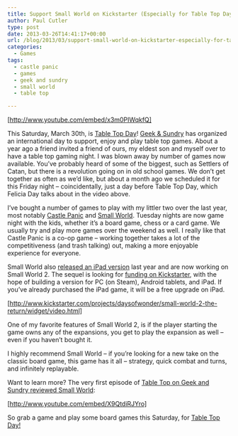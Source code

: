 ```yaml
---
title: Support Small World on Kickstarter (Especially for Table Top Day!)
author: Paul Cutler
type: post
date: 2013-03-26T14:41:17+00:00
url: /blog/2013/03/support-small-world-on-kickstarter-especially-for-table-top-day/
categories:
  - Games
tags:
  - castle panic
  - games
  - geek and sundry
  - small world
  - table top

---
```

[http://www.youtube.com/embed/x3m0PIWqkfQ]

This Saturday, March 30th, is [Table Top Day][1]! [Geek & Sundry][2] has organized an international day to support, enjoy and play table top games. About a year ago a friend invited a friend of ours, my eldest son and myself over to have a table top gaming night. I was blown away by number of games now available. You&#8217;ve probably heard of some of the biggest, such as Settlers of Catan, but there is a revolution going on in old school games. We don&#8217;t get together as often as we&#8217;d like, but about a month ago we scheduled it for this Friday night &#8211; coincidentally, just a day before Table Top Day, which Felicia Day talks about in the video above.

I&#8217;ve bought a number of games to play with my littler two over the last year, most notably [Castle Panic][3] and [Small World][4]. Tuesday nights are now game night with the kids, whether it&#8217;s a board game, chess or a card game. We usually try and play more games over the weekend as well. I really like that Castle Panic is a co-op game &#8211; working together takes a lot of the competitiveness (and trash talking) out, making a more enjoyable experience for everyone.

Small World also [released an iPad version][5] last year and are now working on Small World 2. The sequel is looking for [funding on Kickstarter][6], with the hope of building a version for PC (on Steam), Android tablets, and iPad. If you&#8217;ve already purchased the iPad game, it will be a free upgrade on iPad.

 [http://www.kickstarter.com/projects/daysofwonder/small-world-2-the-return/widget/video.html]

One of my favorite features of Small World 2, is if the player starting the game owns any of the expansions, you get to play the expansion as well &#8211; even if you haven&#8217;t bought it. 

I highly recommend Small World &#8211; if you&#8217;re looking for a new take on the classic board game, this game has it all &#8211; strategy, quick combat and turns, and infinitely replayable.

Want to learn more? The very first episode of [Table Top on Geek and Sundry reviewed Small World][7]:

[http://www.youtube.com/embed/X9QtdiRJYro]

So grab a game and play some board games this Saturday, for [Table Top Day!][8]

 [1]: http://www.tabletopday.com/ "Table Top Day"
 [2]: http://www.geekandsundry.com/ "Geek and Sundry"
 [3]: http://www.firesidegames.com/castlepanic.html
 [4]: http://www.daysofwonder.com/smallworld/en/ "Small World"
 [5]: http://www.daysofwonder.com/online/en/smallworld/ipad/
 [6]: http://www.kickstarter.com/projects/daysofwonder/small-world-2-the-return "Small World 2 on Kickstarter"
 [7]: http://www.youtube.com/watch?v=X9QtdiRJYro
 [8]: http://tabletopday.com/ "Table Top Day"